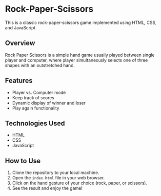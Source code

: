 # Rock-Paper-Scissors

This is a classic rock-paper-scissors game implemented using HTML, CSS, and JavaScript.

## Overview

Rock Paper Scissors is a simple hand game usually played between single player and computer, where player simultaneously selects one of three shapes with an outstretched hand.

## Features

- Player vs. Computer mode
- Keep track of scores
- Dynamic display of winner and loser
- Play again functionality

## Technologies Used

- HTML
- CSS
- JavaScript

## How to Use

1. Clone the repository to your local machine.
2. Open the `index.html` file in your web browser.
3. Click on the hand gesture of your choice (rock, paper, or scissors).
4. See the result and enjoy the game!
